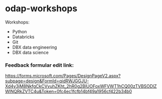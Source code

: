 # odap-workshops
Workshops:
- Python
- Databricks
- Git
- DBX data engineering
- DBX data science

### Feedback formular edit link:
https://forms.microsoft.com/Pages/DesignPageV2.aspx?subpage=design&FormId=qidRWJGGJU-Xd4y3jM8NkfgCkCVvuhZKht_2hR0g2BlUOFoxWFVWT1hCQ00zTVBSODlZWlNQRkZVTC4u&Token=0fc4ec1fcfb14bf49a1956cf422b34b0
